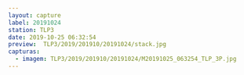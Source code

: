 ```yaml
---
layout: capture
label: 20191024
station: TLP3
date: 2019-10-25 06:32:54
preview:  TLP3/2019/201910/20191024/stack.jpg
capturas:
  - imagem: TLP3/2019/201910/20191024/M20191025_063254_TLP_3P.jpg
---
```

